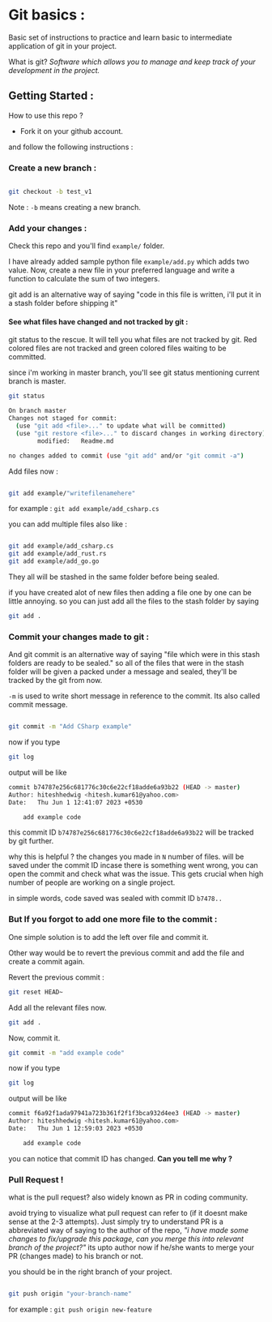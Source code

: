 # Git basics :

Basic set of instructions to practice and learn basic to intermediate application of git in your project.

What is git? *Software which allows you to manage and keep track of your development in the project.*

## Getting Started :

How to use this repo ?
- Fork it on your github account. 

and follow the following instructions :

### Create a new branch :
```bash

git checkout -b test_v1
```
Note : `-b` means creating a new branch.

### Add your changes :
Check this repo and you'll find `example/` folder.

I have already added sample python file `example/add.py` which adds two value. Now, create a new file in your preferred language and write a function to calculate the sum of two integers. 

git add is an alternative way of saying "code in this file is written, i'll put it in a stash folder before shipping it" 

#### See what files have changed and not tracked by git :

git status to the rescue. It will tell you what files are not tracked by git. Red colored files are not tracked and green colored files waiting to be committed.

since i'm working in master branch, you'll see git status mentioning current branch is master.

```bash
git status

On branch master
Changes not staged for commit:
  (use "git add <file>..." to update what will be committed)
  (use "git restore <file>..." to discard changes in working directory)
        modified:   Readme.md

no changes added to commit (use "git add" and/or "git commit -a")
```

Add files now :

```bash

git add example/"writefilenamehere"
```

for example : `git add example/add_csharp.cs `

you can add multiple files also like :
```bash

git add example/add_csharp.cs 
git add example/add_rust.rs
git add example/add_go.go 
```

They all will be stashed in the same folder before being sealed.

if you have created alot of new files then adding a file one by one can be little annoying. so you can just add all the files to the stash folder by saying
```bash
git add .
```


### Commit your changes made to git :

And git commit is an alternative way of saying "file which were in this stash folders are ready to be sealed." so all of the files that were in the stash folder will be given a packed under a message and sealed, they'll be tracked by the git from now.

`-m` is used to write short message in reference to the commit. Its also called commit message.

```bash

git commit -m "Add CSharp example"
```

now if you type
```bash
git log 
```
output will be like 
```bash
commit b74787e256c681776c30c6e22cf18adde6a93b22 (HEAD -> master)
Author: hiteshhedwig <hitesh.kumar61@yahoo.com>
Date:   Thu Jun 1 12:41:07 2023 +0530

    add example code
```

this commit ID `b74787e256c681776c30c6e22cf18adde6a93b22` will be tracked by git further. 

why this is helpful ? the changes you made in `N` number of files. will be saved under the commit ID incase there is something went wrong, you can open the commit and check what was the issue. This gets crucial when high number of people are working on a single project. 

in simple words, code saved was sealed with commit ID `b7478..`



### But If you forgot to add one more file to the commit :

One simple solution is to add the left over file and commit it. 

Other way would be to revert the previous commit and add the file and create a commit again.

Revert the previous commit :
```bash
git reset HEAD~
```

Add all the relevant files now.

```bash
git add .
```
Now, commit it.

```bash
git commit -m "add example code"
```

now if you type
```bash
git log 
```
output will be like 
```bash
commit f6a92f1ada97941a723b361f2f1f3bca932d4ee3 (HEAD -> master)
Author: hiteshhedwig <hitesh.kumar61@yahoo.com>
Date:   Thu Jun 1 12:59:03 2023 +0530

    add example code
```

you can notice that commit ID has changed. **Can you tell me why ?** 

### Pull Request !

what is the pull request? also widely known as PR in coding community.

avoid trying to visualize what pull request can refer to (if it doesnt make sense at the 2-3 attempts). Just simply try to understand PR is a abbreviated way of saying to the author of the repo, *"i have made some changes to fix/upgrade this package, can you merge this into relevant branch of the project?"* its upto author now if he/she wants to merge your PR (changes made) to his branch or not.

you should be in the right branch of your project.

```bash

git push origin "your-branch-name"
```

for example : `git push origin new-feature`

